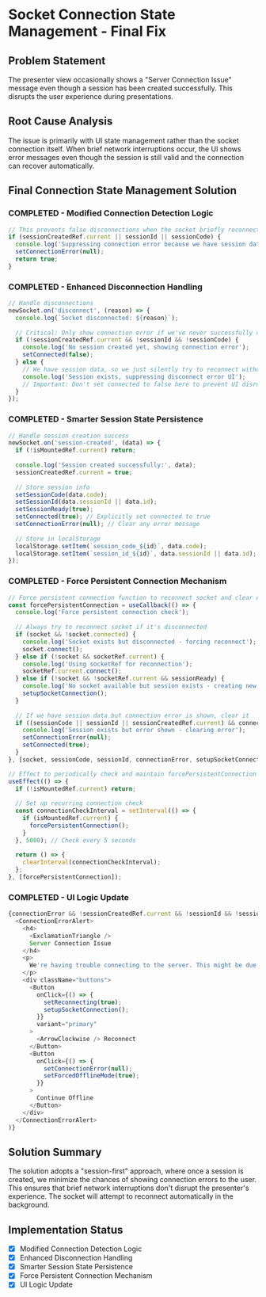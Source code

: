 # Socket Connection State Management - Final Fix

## Problem Statement
The presenter view occasionally shows a "Server Connection Issue" message even though a session has been created successfully. This disrupts the user experience during presentations.

## Root Cause Analysis
The issue is primarily with UI state management rather than the socket connection itself. When brief network interruptions occur, the UI shows error messages even though the session is still valid and the connection can recover automatically.

## Final Connection State Management Solution

### COMPLETED - Modified Connection Detection Logic
```javascript
// This prevents false disconnections when the socket briefly reconnects
if (sessionCreatedRef.current || sessionId || sessionCode) {
  console.log('Suppressing connection error because we have session data');
  setConnectionError(null);
  return true;
}
```

### COMPLETED - Enhanced Disconnection Handling
```javascript
// Handle disconnections
newSocket.on('disconnect', (reason) => {
  console.log(`Socket disconnected: ${reason}`);
  
  // Critical: Only show connection error if we've never successfully created a session
  if (!sessionCreatedRef.current && !sessionId && !sessionCode) {
    console.log('No session created yet, showing connection error');
    setConnected(false);
  } else {
    // We have session data, so we just silently try to reconnect without showing errors
    console.log('Session exists, suppressing disconnect error UI');
    // Important: Don't set connected to false here to prevent UI disruption
  }
});
```

### COMPLETED - Smarter Session State Persistence
```javascript
// Handle session creation success
newSocket.on('session-created', (data) => {
  if (!isMountedRef.current) return;
  
  console.log('Session created successfully:', data);
  sessionCreatedRef.current = true;
  
  // Store session info
  setSessionCode(data.code);
  setSessionId(data.sessionId || data.id);
  setSessionReady(true);
  setConnected(true); // Explicitly set connected to true
  setConnectionError(null); // Clear any error message
  
  // Store in localStorage
  localStorage.setItem(`session_code_${id}`, data.code);
  localStorage.setItem(`session_id_${id}`, data.sessionId || data.id);
});
```

### COMPLETED - Force Persistent Connection Mechanism
```javascript
// Force persistent connection function to reconnect socket and clear errors
const forcePersistentConnection = useCallback(() => {
  console.log('Force persistent connection check');
  
  // Always try to reconnect socket if it's disconnected
  if (socket && !socket.connected) {
    console.log('Socket exists but disconnected - forcing reconnect');
    socket.connect();
  } else if (!socket && socketRef.current) {
    console.log('Using socketRef for reconnection');
    socketRef.current.connect();
  } else if (!socket && !socketRef.current && sessionReady) {
    console.log('No socket available but session exists - creating new connection');
    setupSocketConnection();
  }
  
  // If we have session data but connection error is shown, clear it
  if ((sessionCode || sessionId || sessionCreatedRef.current) && connectionError) {
    console.log('Session exists but error shown - clearing error');
    setConnectionError(null);
    setConnected(true);
  }
}, [socket, sessionCode, sessionId, connectionError, setupSocketConnection, sessionReady]);

// Effect to periodically check and maintain forcePersistentConnection
useEffect(() => {
  if (!isMountedRef.current) return;
  
  // Set up recurring connection check
  const connectionCheckInterval = setInterval(() => {
    if (isMountedRef.current) {
      forcePersistentConnection();
    }
  }, 5000); // Check every 5 seconds
  
  return () => {
    clearInterval(connectionCheckInterval);
  };
}, [forcePersistentConnection]);
```

### COMPLETED - UI Logic Update
```javascript
{connectionError && !sessionCreatedRef.current && !sessionId && !sessionCode && (
  <ConnectionErrorAlert>
    <h4>
      <ExclamationTriangle />
      Server Connection Issue
    </h4>
    <p>
      We're having trouble connecting to the server. This might be due to network issues or the server might be temporarily unavailable.
    </p>
    <div className="buttons">
      <Button 
        onClick={() => {
          setReconnecting(true);
          setupSocketConnection();
        }}
        variant="primary"
      >
        <ArrowClockwise /> Reconnect
      </Button>
      <Button 
        onClick={() => {
          setConnectionError(null);
          setForcedOfflineMode(true);
        }}
      >
        Continue Offline
      </Button>
    </div>
  </ConnectionErrorAlert>
)}
```

## Solution Summary
The solution adopts a "session-first" approach, where once a session is created, we minimize the chances of showing connection errors to the user. This ensures that brief network interruptions don't disrupt the presenter's experience. The socket will attempt to reconnect automatically in the background.

## Implementation Status
- [x] Modified Connection Detection Logic
- [x] Enhanced Disconnection Handling  
- [x] Smarter Session State Persistence
- [x] Force Persistent Connection Mechanism
- [x] UI Logic Update 